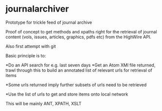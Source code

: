 journalarchiver
===============

Prototype for trickle feed of journal archive

Proof of concept to get methods and xpaths right for the retrieval of journal content
(vols, issues, articles, graphics, pdfs etc) from the HighWire API.

Also first attempt with git

Basic principle is to:

*Do an API search for e.g. last seven days
*Get an Atom XMl file returned, trawl through this to build an annotated list of relevant urls for retrieval of items

*Some urls returned imply further subsets of urls need to be retrieved

*Use the list of urls to get and store items onto local network

This will be mainly ANT, XPATH, XSLT
